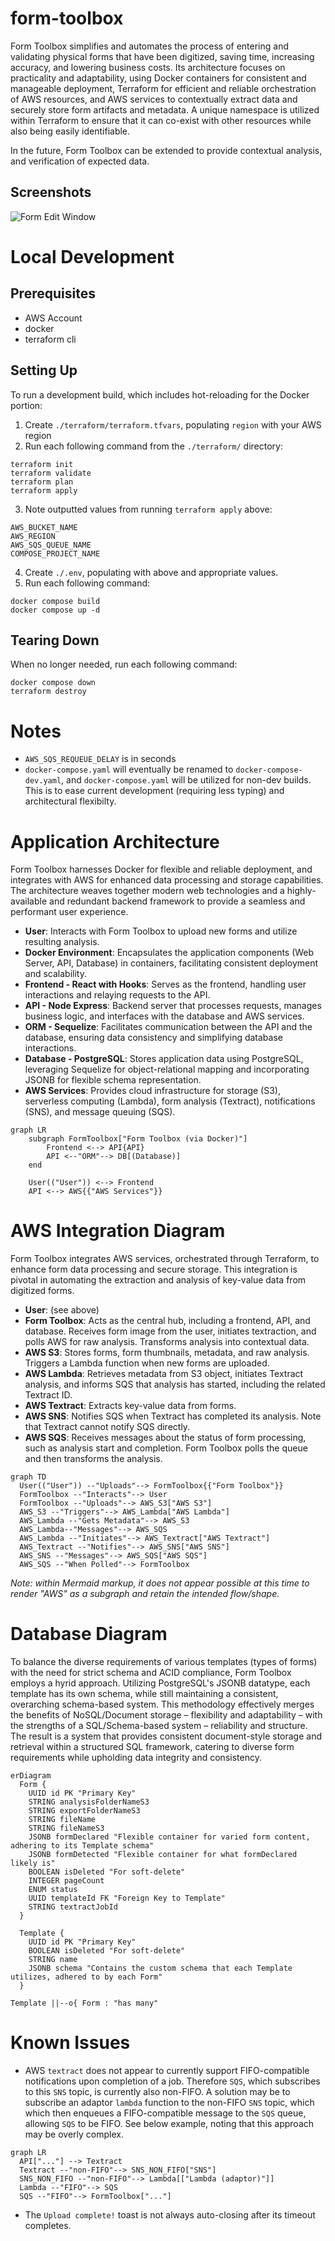 # form-toolbox

Form Toolbox simplifies and automates the process of entering and validating physical forms that have been digitized, saving time, increasing accuracy, and lowering business costs. Its architecture focuses on practicality and adaptability, using Docker containers for consistent and manageable deployment, Terraform for efficient and reliable orchestration of AWS resources, and AWS services to contextually extract data and securely store form artifacts and metadata. A unique namespace is utilized within Terraform to ensure that it can co-exist with other resources while also being easily identifiable.

In the future, Form Toolbox can be extended to provide contextual analysis, and verification of expected data.

## Screenshots

![Form Edit Window](./assets/images/form-toolbox-screenshot-1.png)

# Local Development

## Prerequisites

- AWS Account
- docker
- terraform cli

## Setting Up

To run a development build, which includes hot-reloading for the Docker portion:

1. Create `./terraform/terraform.tfvars`, populating `region`  with your AWS region
2. Run each following command from the `./terraform/` directory:
```
terraform init
terraform validate
terraform plan
terraform apply
```
3. Note outputted values from running `terraform apply` above:
```
AWS_BUCKET_NAME
AWS_REGION
AWS_SQS_QUEUE_NAME
COMPOSE_PROJECT_NAME
```
4. Create `./.env`, populating with above and appropriate values.
5. Run each following command:
```
docker compose build
docker compose up -d
```

## Tearing Down

When no longer needed, run each following command:

```
docker compose down
terraform destroy
```

# Notes

- `AWS_SQS_REQUEUE_DELAY` is in seconds
- `docker-compose.yaml` will eventually be renamed to `docker-compose-dev.yaml`, and `docker-compose.yaml` will be utilized for non-dev builds. This is to ease current development (requiring less typing) and architectural flexibilty.

# Application Architecture

Form Toolbox harnesses Docker for flexible and reliable deployment, and integrates with AWS for enhanced data processing and storage capabilities. The architecture weaves together modern web technologies and a highly-available and redundant backend framework to provide a seamless and performant user experience.

- **User**: Interacts with Form Toolbox to upload new forms and utilize resulting analysis.
- **Docker Environment**: Encapsulates the application components (Web Server, API, Database) in containers, facilitating consistent deployment and scalability.
- **Frontend - React with Hooks**: Serves as the frontend, handling user interactions and relaying requests to the API.
- **API - Node Express**: Backend server that processes requests, manages business logic, and interfaces with the database and AWS services.
- **ORM - Sequelize**: Facilitates communication between the API and the database, ensuring data consistency and simplifying database interactions.
- **Database - PostgreSQL**: Stores application data using PostgreSQL, leveraging Sequelize for object-relational mapping and incorporating JSONB for flexible schema representation.
- **AWS Services**: Provides cloud infrastructure for storage (S3), serverless computing (Lambda), form analysis (Textract), notifications (SNS), and message queuing (SQS).


```mermaid
graph LR
    subgraph FormToolbox["Form Toolbox (via Docker)"]
        Frontend <--> API{API}
        API <--"ORM"--> DB[(Database)]
    end

    User(("User")) <--> Frontend
    API <--> AWS{{"AWS Services"}}
```

# AWS Integration Diagram

Form Toolbox integrates AWS services, orchestrated through Terraform, to enhance form data processing and secure storage. This integration is pivotal in automating the extraction and analysis of key-value data from digitized forms.

- **User**: (see above)
- **Form Toolbox**: Acts as the central hub, including a frontend, API, and database. Receives form image from the user, initiates textraction, and polls AWS for raw analysis. Transforms analysis into contextual data.
- **AWS S3**: Stores forms, form thumbnails, metadata, and raw analysis. Triggers a Lambda function when new forms are uploaded.
- **AWS Lambda**: Retrieves metadata from S3 object, initiates Textract analysis, and informs SQS that analysis has started, including the related Textract ID.
- **AWS Textract**: Extracts key-value data from forms.
- **AWS SNS**: Notifies SQS when Textract has completed its analysis. Note that Textract cannot notify SQS directly.
- **AWS SQS**: Receives messages about the status of form processing, such as analysis start and completion. Form Toolbox polls the queue and then transforms the analysis.

```mermaid
graph TD
  User(("User")) --"Uploads"--> FormToolbox{{"Form Toolbox"}}
  FormToolbox --"Interacts"--> User
  FormToolbox --"Uploads"--> AWS_S3["AWS S3"]
  AWS_S3 --"Triggers"--> AWS_Lambda["AWS Lambda"]
  AWS_Lambda --"Gets Metadata"--> AWS_S3
  AWS_Lambda--"Messages"--> AWS_SQS
  AWS_Lambda --"Initiates"--> AWS_Textract["AWS Textract"]
  AWS_Textract --"Notifies"--> AWS_SNS["AWS SNS"]
  AWS_SNS --"Messages"--> AWS_SQS["AWS SQS"]
  AWS_SQS --"When Polled"--> FormToolbox
```

*Note: within Mermaid markup, it does not appear possible at this time to render "AWS" as a subgraph and retain the intended flow/shape.*

# Database Diagram

To balance the diverse requirements of various templates (types of forms) with the need for strict schema and ACID compliance, Form Toolbox employs a hyrid approach. Utilizing PostgreSQL's JSONB datatype, each template has its own schema, while still maintaining a consistent, overarching schema-based system. This methodology effectively merges the benefits of NoSQL/Document storage – flexibility and adaptability – with the strengths of a SQL/Schema-based system – reliability and structure. The result is a system that provides consistent document-style storage and retrieval within a structured SQL framework, catering to diverse form requirements while upholding data integrity and consistency.

```mermaid
erDiagram
  Form {
    UUID id PK "Primary Key"
    STRING analysisFolderNameS3
    STRING exportFolderNameS3
    STRING fileName
    STRING fileNameS3
    JSONB formDeclared "Flexible container for varied form content, adhering to its Template schema"
    JSONB formDetected "Flexible container for what formDeclared likely is"
    BOOLEAN isDeleted "For soft-delete"
    INTEGER pageCount
    ENUM status
    UUID templateId FK "Foreign Key to Template"
    STRING textractJobId
  }

  Template {
    UUID id PK "Primary Key"
    BOOLEAN isDeleted "For soft-delete"
    STRING name
    JSONB schema "Contains the custom schema that each Template utilizes, adhered to by each Form"
  }

Template ||--o{ Form : "has many"
```

# Known Issues

- AWS `textract` does not appear to currently support FIFO-compatible notifications upon completion of a job. Therefore `SQS`, which subscribes to this `SNS` topic, is currently also non-FIFO. A solution may be to subscribe an adaptor `lambda` function to the non-FIFO `SNS` topic, which which then enqueues a FIFO-compatible message to the `SQS` queue, allowing `SQS` to be FIFO. See below example, noting that this approach may be overly complex.

```mermaid
graph LR
  API["..."] --> Textract
  Textract --"non-FIFO"--> SNS_NON_FIFO["SNS"]
  SNS_NON_FIFO --"non-FIFO"--> Lambda[["Lambda (adaptor)"]]
  Lambda --"FIFO"--> SQS
  SQS --"FIFO"--> FormToolbox["..."]
```
- The `Upload complete!` toast is not always auto-closing after its timeout completes.
